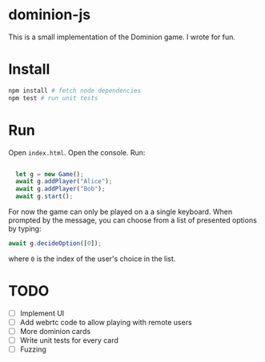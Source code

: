 # dominion-js

This is a small implementation of the Dominion game. I wrote for fun.

# Install

```bash
npm install # fetch node dependencies
npm test # run unit tests
```

# Run

Open `index.html`. Open the console.
Run:
```js

  let g = new Game();
  await g.addPlayer("Alice");
  await g.addPlayer("Bob");
  await g.start();
```

For now the game can only be played on a a single keyboard. When prompted by the message, you can choose from a list of presented options by typing:

```js
await g.decideOption([0]);
```

where `0` is the index of the user's choice in the list.

# TODO

- [ ] Implement UI
- [ ] Add webrtc code to allow playing with remote users
- [ ] More dominion cards
- [ ] Write unit tests for every card
- [ ] Fuzzing
